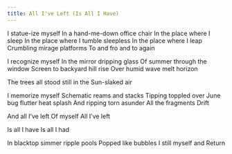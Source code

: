 ```yaml
---
title: All I've Left (Is All I Have)
---
```


I statue-ize myself
In a hand-me-down office chair
In the place where I sleep <!--excerpt-->
In the place where I tumble sleepless
In the place where I leap
Crumbling mirage platforms
To and fro and to again

I recognize myself
In the mirror dripping glass
Of summer through the window
Screen to backyard hill rise
Over humid wave melt horizon

The trees all stood still in the
Sun-slaked air

I memorize myself
Schematic reams and stacks
Tipping toppled over
June bug flutter heat splash
And ripping torn asunder
All the fragments
Drift

And all I’ve left
Of myself
All I’ve left

Is all I have
Is all I had

In blacktop simmer ripple pools
Popped like bubbles
I still myself and
Return
